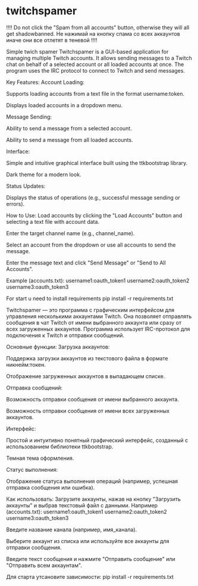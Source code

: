 # twitchspamer
!!!!
Do not click the "Spam from all accounts" button, otherwise they will all get shadowbanned.
Не нажимай на кнопку спама со всех аккаунтов иначе они все отлетят в теневой
!!!!




Simple twich spamer
Twitchspamer is a GUI-based application for managing multiple Twitch accounts. It allows sending messages to a Twitch chat on behalf of a selected account or all loaded accounts at once. The program uses the IRC protocol to connect to Twitch and send messages.

Key Features:
Account Loading:

Supports loading accounts from a text file in the format username:token.

Displays loaded accounts in a dropdown menu.

Message Sending:

Ability to send a message from a selected account.

Ability to send a message from all loaded accounts.

Interface:

Simple and intuitive graphical interface built using the ttkbootstrap library.

Dark theme for a modern look.

Status Updates:

Displays the status of operations (e.g., successful message sending or errors).

How to Use:
Load accounts by clicking the "Load Accounts" button and selecting a text file with account data.

Enter the target channel name (e.g., channel_name).

Select an account from the dropdown or use all accounts to send the message.

Enter the message text and click "Send Message" or "Send to All Accounts".


Example (accounts.txt):
username1:oauth_token1
username2:oauth_token2
username3:oauth_token3


For start u need to install requirements
pip install -r requirements.txt


Twitchspamer — это программа с графическим интерфейсом для управления несколькими аккаунтами Twitch. Она позволяет отправлять сообщения в чат Twitch от имени выбранного аккаунта или сразу от всех загруженных аккаунтов. Программа использует IRC-протокол для подключения к Twitch и отправки сообщений.

Основные функции:
Загрузка аккаунтов:

Поддержка загрузки аккаунтов из текстового файла в формате никнейм:токен.

Отображение загруженных аккаунтов в выпадающем списке.

Отправка сообщений:

Возможность отправки сообщения от имени выбранного аккаунта.

Возможность отправки сообщения от имени всех загруженных аккаунтов.

Интерфейс:

Простой и интуитивно понятный графический интерфейс, созданный с использованием библиотеки ttkbootstrap.

Темная тема оформления.

Статус выполнения:

Отображение статуса выполнения операций (например, успешная отправка сообщения или ошибка).

Как использовать:
Загрузите аккаунты, нажав на кнопку "Загрузить аккаунты" и выбрав текстовый файл с данными.
Например (accounts.txt):
username1:oauth_token1
username2:oauth_token2
username3:oauth_token3


Введите название канала (например, имя_канала).

Выберите аккаунт из списка или используйте все аккаунты для отправки сообщения.

Введите текст сообщения и нажмите "Отправить сообщение" или "Отправить всем аккаунтам".

Для старта утсановите зависимости:
pip install -r requirements.txt


